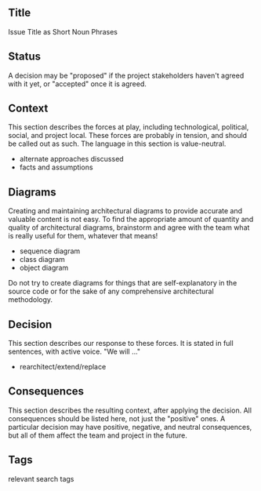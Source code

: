 ## Title 
Issue Title as Short Noun Phrases

## Status 
  A decision may be "proposed" if the project stakeholders haven't agreed with it yet, 
  or "accepted" once it is agreed.

## Context 
This section describes the forces at play, including technological, political, social, and project local.
These forces are probably in tension, and should be called out as such. 
The language in this section is value-neutral. 
- alternate approaches discussed
- facts and assumptions

## Diagrams
Creating and maintaining architectural diagrams to provide accurate and valuable content is not easy. 
To find the appropriate amount of quantity and quality of architectural diagrams,  brainstorm and agree with the team what is really useful for them, whatever that means! 
- sequence diagram
- class diagram 
- object diagram

Do not try to create diagrams for things that are self-explanatory in the source code or for the sake of any comprehensive architectural methodology.

## Decision 
 This section describes our response to these forces. 
 It is stated in full sentences, with active voice. "We will ..."
- rearchitect/extend/replace

## Consequences 
 This section describes the resulting context, after applying the decision. 
 All consequences should be listed here, not just the "positive" ones. 
 A particular decision may have positive, negative, and neutral consequences, 
 but all of them affect the team and project in the future.

## Tags
relevant search tags
